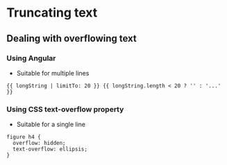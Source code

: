 # Truncating text

## Dealing with overflowing text

### Using Angular
- Suitable for multiple lines

```
{{ longString | limitTo: 20 }} {{ longString.length < 20 ? '' : '...' }}
```


### Using CSS text-overflow property
- Suitable for a single line

```
figure h4 {
  overflow: hidden;
  text-overflow: ellipsis;
}
```

